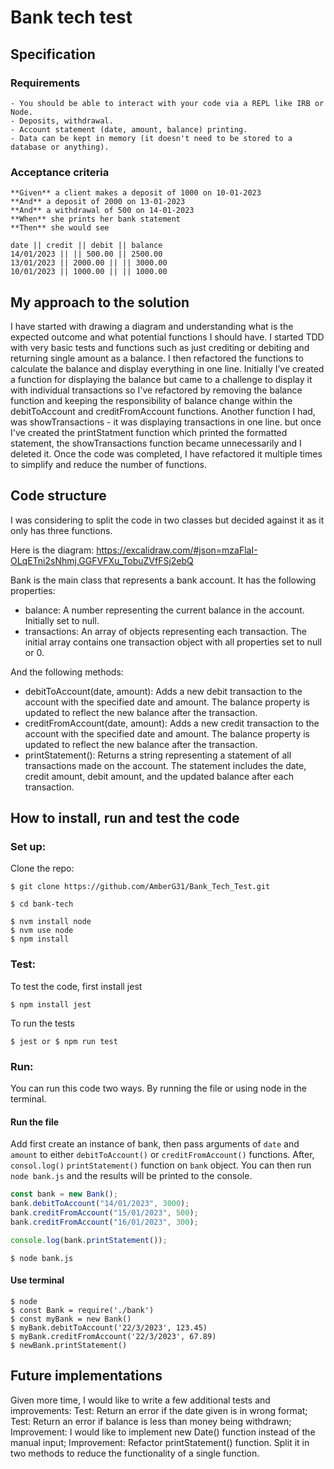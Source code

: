 # Bank tech test

## Specification

### Requirements

```
- You should be able to interact with your code via a REPL like IRB or Node.
- Deposits, withdrawal.
- Account statement (date, amount, balance) printing.
- Data can be kept in memory (it doesn't need to be stored to a database or anything).
```

### Acceptance criteria

```
**Given** a client makes a deposit of 1000 on 10-01-2023
**And** a deposit of 2000 on 13-01-2023
**And** a withdrawal of 500 on 14-01-2023
**When** she prints her bank statement
**Then** she would see

date || credit || debit || balance
14/01/2023 || || 500.00 || 2500.00
13/01/2023 || 2000.00 || || 3000.00
10/01/2023 || 1000.00 || || 1000.00
```

## My approach to the solution

I have started with drawing a diagram and understanding what is the expected outcome and what potential functions I should have. I started TDD with very basic tests and functions such as just crediting or debiting and returning single amount as a balance. I then refactored the functions to calculate the balance and display everything in one line. Initially I’ve created a function for displaying the balance but came to a challenge to display it with individual transactions so I've refactored by removing the balance function and keeping the responsibility of balance change within the debitToAccount and creditFromAccount functions. Another function I had, was showTransactions - it was displaying transactions in one line. but once I've created the printStatment function which printed the formatted statement, the showTransactions function became unnecessarily and I deleted it. Once the code was completed, I have refactored it multiple times to simplify and reduce the number of functions.

## Code structure

I was considering to split the code in two classes but decided against it as it only has three functions.

Here is the diagram:
https://excalidraw.com/#json=mzaFlaI-OLqETni2sNhmj,GGFVFXu_TobuZVfFSj2ebQ

Bank is the main class that represents a bank account. It has the following properties:

- balance: A number representing the current balance in the account. Initially set to null.
- transactions: An array of objects representing each transaction. The initial array contains one transaction object with all properties set to null or 0.

And the following methods:

- debitToAccount(date, amount): Adds a new debit transaction to the account with the specified date and amount. The balance property is updated to reflect the new balance after the transaction.
- creditFromAccount(date, amount): Adds a new credit transaction to the account with the specified date and amount. The balance property is updated to reflect the new balance after the transaction.
- printStatement(): Returns a string representing a statement of all transactions made on the account. The statement includes the date, credit amount, debit amount, and the updated balance after each transaction.

## How to install, run and test the code

### Set up:

Clone the repo:

```
$ git clone https://github.com/AmberG31/Bank_Tech_Test.git

$ cd bank-tech

$ nvm install node
$ nvm use node
$ npm install
```

### Test:

To test the code, first install jest

```
$ npm install jest
```

To run the tests

```
$ jest or $ npm run test
```

### Run:

You can run this code two ways. By running the file or using node in the terminal.

#### Run the file

Add first create an instance of bank, then pass arguments of `date` and `amount` to either `debitToAccount()` or `creditFromAccount()` functions. After, `consol.log()` `printStatement()` function on `bank` object. You can then run `node bank.js` and the results will be printed to the console.

```javaScript
const bank = new Bank();
bank.debitToAccount("14/01/2023", 3000);
bank.creditFromAccount("15/01/2023", 500);
bank.creditFromAccount("16/01/2023", 300);

console.log(bank.printStatement());
```

```
$ node bank.js
```

#### Use terminal

```
$ node
$ const Bank = require('./bank')
$ const myBank = new Bank()
$ myBank.debitToAccount('22/3/2023', 123.45)
$ myBank.creditFromAccount('22/3/2023', 67.89)
$ newBank.printStatement()
```

## Future implementations

Given more time, I would like to write a few additional tests and improvements:
Test: Return an error if the date given is in wrong format;
Test: Return an error if balance is less than money being withdrawn;
Improvement: I would like to implement new Date() function instead of the manual input;
Improvement: Refactor printStatement() function. Split it in two methods to reduce the functionality of a single function.
